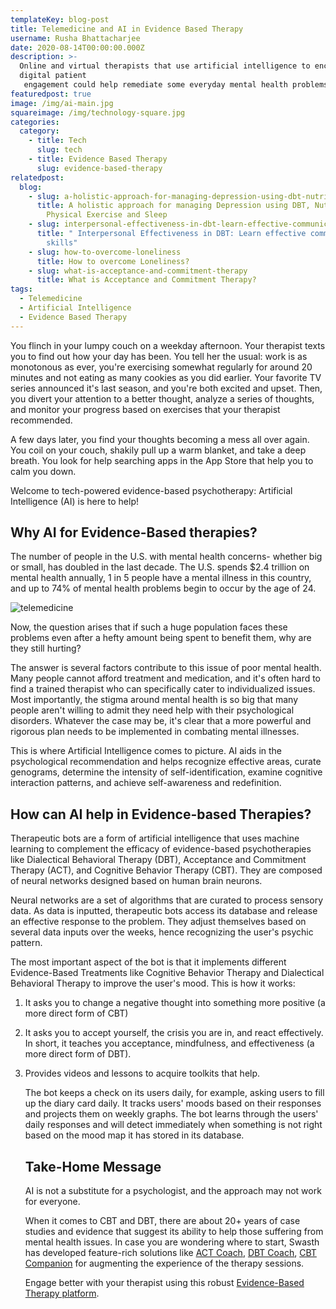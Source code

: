 ```yaml
---
templateKey: blog-post
title: Telemedicine and AI in Evidence Based Therapy
username: Rusha Bhattacharjee
date: 2020-08-14T00:00:00.000Z
description: >-
  Online and virtual therapists that use artificial intelligence to encourage
  digital patient 
   engagement could help remediate some everyday mental health problems.
featuredpost: true
image: /img/ai-main.jpg
squareimage: /img/technology-square.jpg
categories:
  category:
    - title: Tech
      slug: tech
    - title: Evidence Based Therapy
      slug: evidence-based-therapy
relatedpost:
  blog:
    - slug: a-holistic-approach-for-managing-depression-using-dbt-nutrition-hrv-and-physical-exercise
      title: A holistic approach for managing Depression using DBT, Nutrition, HRV,
        Physical Exercise and Sleep
    - slug: interpersonal-effectiveness-in-dbt-learn-effective-communication-skills
      title: " Interpersonal Effectiveness in DBT: Learn effective communication
        skills"
    - slug: how-to-overcome-loneliness
      title: How to overcome Loneliness?
    - slug: what-is-acceptance-and-commitment-therapy
      title: What is Acceptance and Commitment Therapy?
tags:
  - Telemedicine
  - Artificial Intelligence
  - Evidence Based Therapy
---
```

<!--StartFragment-->

You flinch in your lumpy couch on a weekday afternoon. Your therapist texts you to find out how your day has been. You tell her the usual: work is as monotonous as ever, you're exercising somewhat regularly for around 20 minutes and not eating as many cookies as you did earlier. Your favorite TV series announced it's last season, and you're both excited and upset. Then, you divert your attention to a better thought, analyze a series of thoughts, and monitor your progress based on exercises that your therapist recommended.

A few days later, you find your thoughts becoming a mess all over again. You coil on your couch, shakily pull up a warm blanket, and take a deep breath. You look for help searching apps in the App Store that help you to calm you down.

Welcome to tech-powered evidence-based psychotherapy: Artificial Intelligence (AI) is here to help!

## Why AI for Evidence-Based therapies?

The number of people in the U.S. with mental health concerns- whether big or small, has doubled in the last decade. The U.S. spends $2.4 trillion on mental health annually, 1 in 5 people have a mental illness in this country, and up to 74% of mental health problems begin to occur by the age of 24.

![telemedicine](/img/telemedicine.jpg "telemedicine")

Now, the question arises that if such a huge population faces these problems even after a hefty amount being spent to benefit them, why are they still hurting?

The answer is several factors contribute to this issue of poor mental health. Many people cannot afford treatment and medication, and it's often hard to find a trained therapist who can specifically cater to individualized issues. Most importantly, the stigma around mental health is so big that many people aren't willing to admit they need help with their psychological disorders. Whatever the case may be, it's clear that a more powerful and rigorous plan needs to be implemented in combating mental illnesses.

This is where Artificial Intelligence comes to picture. AI aids in the psychological recommendation and helps recognize effective areas, curate genograms, determine the intensity of self-identification, examine cognitive interaction patterns, and achieve self-awareness and redefinition.

<!--StartFragment-->

## How can AI help in Evidence-based Therapies?

Therapeutic bots are a form of artificial intelligence that uses machine learning to complement the efficacy of evidence-based psychotherapies like Dialectical Behavioral Therapy (DBT), Acceptance and Commitment Therapy (ACT), and Cognitive Behavior Therapy (CBT). They are composed of neural networks designed based on human brain neurons.

Neural networks are a set of algorithms that are curated to process sensory data. As data is inputted, therapeutic bots access its database and release an effective response to the problem. They adjust themselves based on several data inputs over the weeks, hence recognizing the user's psychic pattern.

The most important aspect of the bot is that it implements different Evidence-Based Treatments like Cognitive Behavior Therapy and Dialectical Behavioral Therapy to improve the user's mood. This is how it works:

1. It asks you to change a negative thought into something more positive (a more direct form of CBT)
2. It asks you to accept yourself, the crisis you are in, and react effectively. In short, it teaches you acceptance, mindfulness, and effectiveness (a more direct form of DBT).
3. Provides videos and lessons to acquire toolkits that help.

   The bot keeps a check on its users daily, for example, asking users to fill up the diary card daily. It tracks users' moods based on their responses and projects them on weekly graphs. The bot learns through the users' daily responses and will detect immediately when something is not right based on the mood map it has stored in its database.

   ## Take-Home Message

   AI is not a substitute for a psychologist, and the approach may not work for everyone.

   When it comes to CBT and DBT, there are about 20+ years of case studies and evidence that suggest its ability to help those suffering from mental health issues. In case you are wondering where to start, Swasth has developed feature-rich solutions like [ACT Coach](https://www.swasth.co/act-coach/), [DBT Coach](https://www.swasth.co/dbt-coach/), [CBT Companion](https://www.swasth.co/cbt-companion/) for augmenting the experience of the therapy sessions.

   Engage better with your therapist using this robust [Evidence-Based Therapy platform](https://www.swasth.co/).

<!--EndFragment-->

<!--EndFragment-->